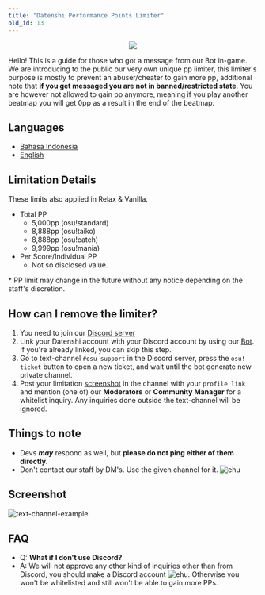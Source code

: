 ```yaml
---
title: "Datenshi Performance Points Limiter"
old_id: 13
---
```


<div style="text-align:center"><img src="https://user-images.githubusercontent.com/10250068/116959299-c8ae3580-accf-11eb-9ca3-15cd662dbca0.png" /></div>

Hello! This is a guide for those who got a message from our Bot in-game. We are introducing to the public our very own unique pp limiter, this limiter's purpose is mostly to prevent an abuser/cheater to gain more pp, additional note that **if you get messaged you are not in banned/restricted state**. You are however not allowed to gain pp anymore, meaning if you play another beatmap you will get 0pp as a result in the end of the beatmap.

## Languages

- [Bahasa Indonesia](https://osu.datenshi.pw/doc/19)
- [English](https://osu.datenshi.pw/doc/13)

## Limitation Details

These limits also applied in Relax & Vanilla.

- Total PP
  - 5,000pp (osu!standard)
  - 8,888pp (osu!taiko)
  - 8,888pp (osu!catch)
  - 9,999pp (osu!mania)
- Per Score/Individual PP
  - Not so disclosed value.

\* PP limit may change in the future without any notice depending on the staff's discretion.

## How can I remove the limiter?

1. You need to join our [Discord server](https://datenshi.pw/discord)
2. Link your Datenshi account with your Discord account by using our [Bot](https://osu.datenshi.pw/discordtokens). If you're already linked, you can skip this step.
3. Go to text-channel `#osu-support` in the Discord server, press the `osu! ticket` button to open a new ticket, and wait until the bot generate new private channel.
4. Post your limitation [screenshot](https://cdn.discordapp.com/attachments/698597147553169429/816492708356423680/screenshot308.jpg) in the channel with your `profile link` and mention (one of) our **Moderators** or **Community Manager** for a whitelist inquiry. Any inquiries done outside the text-channel will be ignored.

## Things to note

- Devs **_may_** respond as well, but **please do not ping either of them directly.**
- Don't contact our staff by DM's. Use the given channel for it. ![ehu](https://user-images.githubusercontent.com/9847780/116959893-1ecbaa80-acc9-11eb-99ce-fd475b89e75c.png)

## Screenshot

![text-channel-example](https://user-images.githubusercontent.com/10250068/121777556-5b8e9980-cbc5-11eb-9a93-9257b9093494.png)

## FAQ

- Q: **What if I don't use Discord?**
- A: We will not approve any other kind of inquiries other than from Discord, you should make a Discord account ![ehu](https://user-images.githubusercontent.com/9847780/116959893-1ecbaa80-acc9-11eb-99ce-fd475b89e75c.png). Otherwise you won't be whitelisted and still won't be able to gain more PPs.
